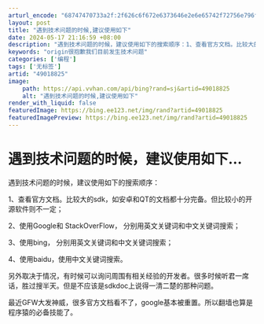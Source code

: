 ```yaml
---
arturl_encode: "68747470733a2f:2f626c6f672e6373646e2e6e65742f72756e796f6e31393832:2f61727469636c652f64657461696c732f3439303138383235"
layout: post
title: "遇到技术问题的时候,建议使用如下"
date: 2024-05-17 21:16:59 +08:00
description: "遇到技术问题的时候，建议使用如下的搜索顺序：1、查看官方文档。比较大的sdk，如安卓和QT的文档都十"
keywords: "origin很抱歉我们目前发生技术问题"
categories: ['编程']
tags: ['无标签']
artid: "49018825"
image:
    path: https://api.vvhan.com/api/bing?rand=sj&artid=49018825
    alt: "遇到技术问题的时候,建议使用如下"
render_with_liquid: false
featuredImage: https://bing.ee123.net/img/rand?artid=49018825
featuredImagePreview: https://bing.ee123.net/img/rand?artid=49018825
---
```


# 遇到技术问题的时候，建议使用如下…

遇到技术问题的时候，建议使用如下的搜索顺序：
  
1、查看官方文档。比较大的sdk，如安卓和QT的文档都十分完备。但比较小的开源软件则不一定；
  
2、使用Google和 StackOverFlow， 分别用英文关键词和中文关键词搜索；
  
3、使用bing， 分别用英文关键词和中文关键词搜索；
  
4、使用baidu，使用中文关键词搜索。
  
另外取决于情况，有时候可以询问周围有相关经验的开发者。很多时候听君一席话，胜过搜半天。但是不应该是sdkdoc上说得一清二楚的那种问题。
  
最近GFW大发神威，很多官方文档看不了，google基本被重置。所以翻墙也算是程序猿的必备技能了。